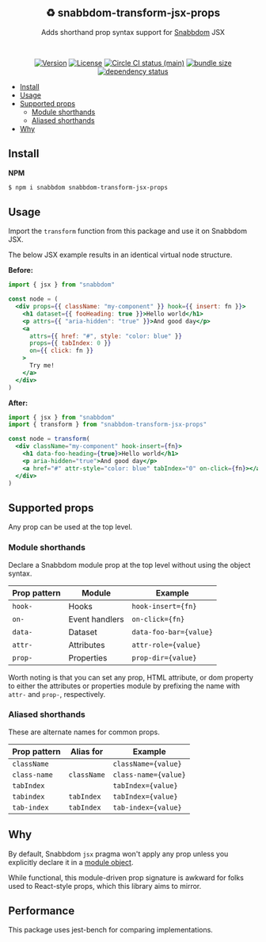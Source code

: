 <h2 align="center">♻ snabbdom-transform-jsx-props</h2>
<p align="center">Adds shorthand prop syntax support for <a href="https://github.com/snabbdom/snabbdom">Snabbdom</a> JSX</p>
<br>
<p align="center">
  <a href="https://www.npmjs.com/package/snabbdom-transform-jsx-props"><img src="https://img.shields.io/npm/v/snabbdom-transform-jsx-props.svg?sanitize=true" alt="Version"></a>
  <a href="https://www.npmjs.com/package/snabbdom-transform-jsx-props"><img src="https://img.shields.io/npm/l/snabbdom-transform-jsx-props.svg?sanitize=true" alt="License"></a>
  <a href="https://app.circleci.com/pipelines/github/geotrev/snabbdom-transform-jsx-props?branch=main"><img src="https://badgen.net/circleci/github/geotrev/snabbdom-transform-jsx-props/main" alt="Circle CI status (main)" /></a>
  <a href="https://bundlephobia.com/package/snabbdom-transform-jsx-props@0.1.0"><img src="https://badgen.net/bundlephobia/minzip/snabbdom-transform-jsx-props" alt="bundle size" /></a>
  <a href="https://www.libraries.io/npm/snabbdom-transform-jsx-props"><img src="https://img.shields.io/librariesio/release/npm/snabbdom-transform-jsx-props" alt="dependency status" /></a>
</p>

- [Install](#install)
- [Usage](#usage)
- [Supported props](#supported-props)
  - [Module shorthands](#module-shorthands)
  - [Aliased shorthands](#aliased-shorthands)
- [Why](#why)

## Install

**NPM**

```sh
$ npm i snabbdom snabbdom-transform-jsx-props
```

## Usage

Import the `transform` function from this package and use it on Snabbdom JSX.

The below JSX example results in an identical virtual node structure.

**Before:**

```jsx
import { jsx } from "snabbdom"

const node = (
  <div props={{ className: "my-component" }} hook={{ insert: fn }}>
    <h1 dataset={{ fooHeading: true }}>Hello world</h1>
    <p attrs={{ "aria-hidden": "true" }}>And good day</p>
    <a
      attrs={{ href: "#", style: "color: blue" }}
      props={{ tabIndex: 0 }}
      on={{ click: fn }}
    >
      Try me!
    </a>
  </div>
)
```

**After:**

```jsx
import { jsx } from "snabbdom"
import { transform } from "snabbdom-transform-jsx-props"

const node = transform(
  <div className="my-component" hook-insert={fn}>
    <h1 data-foo-heading={true}>Hello world</h1>
    <p aria-hidden="true">And good day</p>
    <a href="#" attr-style="color: blue" tabIndex="0" on-click={fn}></a>
  </div>
)
```

## Supported props

Any prop can be used at the top level.

### Module shorthands

Declare a Snabbdom module prop at the top level without using the object syntax.

| Prop pattern | Module         | Example                |
| ------------ | -------------- | ---------------------- |
| `hook-`      | Hooks          | `hook-insert={fn}`     |
| `on-`        | Event handlers | `on-click={fn}`        |
| `data-`      | Dataset        | `data-foo-bar={value}` |
| `attr-`      | Attributes     | `attr-role={value}`    |
| `prop-`      | Properties     | `prop-dir={value}`     |

Worth noting is that you can set any prop, HTML attribute, or dom property to either the attributes or properties module by prefixing the name with `attr-` and `prop-`, respectively.

### Aliased shorthands

These are alternate names for common props.

| Prop pattern | Alias for   | Example              |
| ------------ | ----------- | -------------------- |
| `className`  |             | `className={value}`  |
| `class-name` | `className` | `class-name={value}` |
| `tabIndex`   |             | `tabIndex={value}`   |
| `tabindex`   | `tabIndex`  | `tabIndex={value}`   |
| `tab-index`  | `tabIndex`  | `tab-index={value}`  |

## Why

By default, Snabbdom `jsx` pragma won't apply any prop unless you explicitly declare it in a [module object](https://github.com/snabbdom/snabbdom#modules-documentation).

While functional, this module-driven prop signature is awkward for folks used to React-style props, which this library aims to mirror.

## Performance

This package uses jest-bench for comparing implementations.
